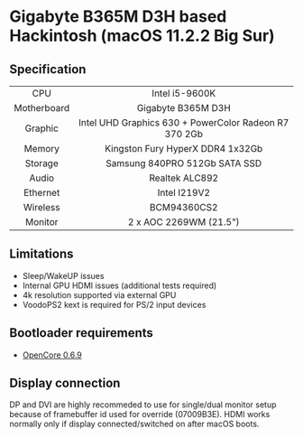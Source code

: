 # Gigabyte B365M D3H based Hackintosh (macOS 11.2.2 Big Sur)


## Specification

|             |                                                                                        |
| :---------: | :------------------------------------------------------------------------------------: |
|     CPU     |                                     Intel i5-9600K                                     |
| Motherboard |                               Gigabyte B365M D3H                                       |
|   Graphic   |                                 Intel UHD Graphics 630 + PowerColor Radeon R7 370 2Gb  |
|   Memory    | Kingston Fury HyperX DDR4 1x32Gb                                             |
|   Storage   |                                     Samsung 840PRO 512Gb  SATA SSD                                   |
|    Audio    |                                     Realtek ALC892                                     |
|  Ethernet   |    Intel I219V2 |
|  Wireless   |    BCM94360CS2 |
|   Monitor   |                             2 x  AOC 2269WM (21.5")                            |

## Limitations

* Sleep/WakeUP issues
* Internal GPU HDMI issues (additional tests required)
* 4k resolution supported via external GPU
* VoodoPS2 kext is required for PS/2 input devices

## Bootloader requirements
* [OpenCore 0.6.9](https://github.com/acidanthera/OpenCorePkg/releases/tag/0.6.9)

## Display connection
DP and DVI are highly recommeded to use for single/dual monitor setup because of framebuffer id used for override (07009B3E). HDMI works normally only if display connected/switched on after macOS boots.

